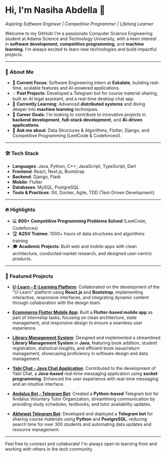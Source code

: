 # Hi, I'm Nasiha Abdella 👋
*Aspiring Software Engineer | Competitive Programmer | Lifelong Learner*

Welcome to my GitHub! I'm a passionate Computer Science Engineering student at Adama Science and Technology University, with a keen interest in **software development**, **competitive programming**, and **machine learning**. I'm always excited to learn new technologies and build impactful projects.

---

### 🚀 **About Me**
- 🔭 **Current Focus**: Software Engineering Intern at **Eskalate**, building real-time, scalable features and AI-powered applications.
- 💡 **Past Projects**: Developed a Telegram bot for course material sharing, built an AI legal assistant, and a real-time desktop chat app.
- 🌱 **Currently Learning**: Advanced **distributed systems** and diving deeper into **machine learning** techniques.
- 💼 **Career Goals**: I'm looking to contribute to innovative projects in **backend development**, **full-stack development**, and **AI-driven applications**.
- 💬 **Ask me about**: Data Structures & Algorithms, Flutter, Django, and Competitive Programming (LeetCode & Codeforces!).

---

### 🛠 **Tech Stack**
- **Languages**: Java, Python, C++, JavaScript, TypeScript, Dart
- **Frontend**: React, Next.js, Bootstrap
- **Backend**: Django, Flask
- **Mobile**: Flutter
- **Databases**: MySQL, PostgreSQL
- **Tools & Practices**: Git, Docker, Agile, TDD (Test-Driven Development)

---

### 🔥 **Highlights**
- 💻 **800+ Competitive Programming Problems Solved** (LeetCode, Codeforces)
- 🏆 **A2SV Trainee**: 1000+ hours of data structures and algorithms training
- 🎓 **Academic Projects**: Built web and mobile apps with clean architecture, conducted market research, and designed user-centric products.

---

### 🌟 **Featured Projects**
- [**U-Learn - E-Learning Platform**](https://github.com/abel12-tech/u-learn): Collaborated on the development of the "U-Learn" platform using **React.js** and **Bootstrap**, implementing interactive, responsive interfaces, and integrating dynamic content through collaboration with the design team.

- [**Ecommerce Flutter Mobile App**](https://github.com/muniab047/2024-internship-mobile-tasks/tree/main/product-3/task_6): Built a **Flutter-based mobile app** as part of internship tasks, focusing on clean architecture, state management, and responsive design to ensure a seamless user experience.
  
- [**Library Management System**](https://github.com/muniab047/Library-managment-system): Designed and implemented a streamlined **Library Management System** in **Java**, featuring book addition, student registration, statistical insights, and efficient book issue/return management, showcasing proficiency in software design and data management.

- [**Yabi Chat - Java Chat Application**](https://github.com/muniab047/Yabi-Chat-Application): Contributed to the development of Yabi Chat, a **Java-based** real-time messaging application using **socket programming**. Enhanced the user experience with real-time messaging and an intuitive interface.

- [**Andalus Bot - Telegram Bot**](https://github.com/muniab047/andalus-telegram-bot-vercel): Created a **Python-based** Telegram bot for Andalus Voluntary Tutor Organization, streamlining communication by providing study schedules, textbooks, and tutor availability updates.

- [**Akhewat Telegram Bot**](https://github.com/muniab047/Jemea-academics-sector-bot-): Developed and deployed a **Telegram bot** for sharing course materials using **Python** and **PostgreSQL**, reducing search time for over 300 students and automating data updates and resource management.

---

Feel free to connect and collaborate! I'm always open to learning from and working with others in the tech community.
